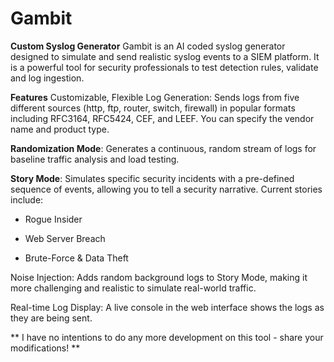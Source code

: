 # Gambit

**Custom Syslog Generator**
Gambit is an AI coded syslog generator designed to simulate and send realistic syslog events to a SIEM platform.  It is a powerful tool for security professionals to test detection rules, validate and log ingestion. 

**Features**
Customizable, Flexible Log Generation: Sends logs from five different sources (http, ftp, router, switch, firewall) in popular formats including RFC3164, RFC5424, CEF, and LEEF. You can specify the vendor name and product type.

**Randomization Mode**: Generates a continuous, random stream of logs for baseline traffic analysis and load testing.

**Story Mode**: Simulates specific security incidents with a pre-defined sequence of events, allowing you to tell a security narrative. Current stories include:

  - Rogue Insider
  
  - Web Server Breach
  
  - Brute-Force & Data Theft

Noise Injection: Adds random background logs to Story Mode, making it more challenging and realistic to simulate real-world traffic.

Real-time Log Display: A live console in the web interface shows the logs as they are being sent.

** I have no intentions to do any more development on this tool - share your modifications! **
